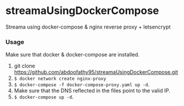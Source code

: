 # streamaUsingDockerCompose
Streama using docker-compose &amp; nginx reverse proxy + letsencrypt


### Usage
Make sure that docker & docker-compose are installed.
1. git clone https://github.com/abdoofathy95/streamaUsingDockerCompose.git 
2. `$ docker network create nginx-proxy`
3. `$ docker-compose -f docker-compose-proxy.yaml up -d`.
4. Make sure that the DNS reflected in the files point to the valid IP.
5. `$ docker-compose up -d`.
